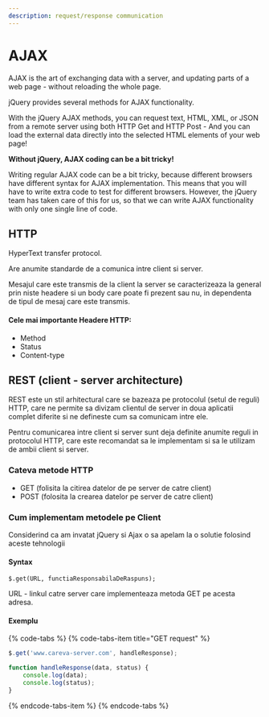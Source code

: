 ```yaml
---
description: request/response communication
---
```


# AJAX

AJAX is the art of exchanging data with a server, and updating parts of a web page - without reloading the whole page.  


jQuery provides several methods for AJAX functionality.

With the jQuery AJAX methods, you can request text, HTML, XML, or JSON from a remote server using both HTTP Get and HTTP Post - And you can load the external data directly into the selected HTML elements of your web page!



**Without jQuery, AJAX coding can be a bit tricky!**  
  
Writing regular AJAX code can be a bit tricky, because different browsers have different syntax for AJAX implementation. This means that you will have to write extra code to test for different browsers. However, the jQuery team has taken care of this for us, so that we can write AJAX functionality with only one single line of code.

## HTTP

HyperText  transfer protocol. 

Are anumite standarde de a comunica intre client si server. 

Mesajul care este transmis de la client la server se caracterizeaza la general prin niste headere si un body care poate fi prezent sau nu, in dependenta de tipul de mesaj care este transmis.

#### Cele mai importante Headere HTTP:

* Method
* Status
* Content-type



## REST  \(client - server architecture\)

REST este un stil arhitectural care se bazeaza pe protocolul \(setul de reguli\) HTTP, care ne permite sa divizam clientul de server in doua aplicatii complet diferite si ne defineste cum sa comunicam intre ele.

Pentru comunicarea intre client si server sunt deja definite anumite reguli in protocolul HTTP, care este recomandat sa le implementam si sa le utilizam de ambii client si server.

### Cateva metode HTTP

* GET \(folisita la citirea datelor de pe server de catre client\)
* POST \(folosita la crearea datelor pe server de catre client\)



### Cum implementam metodele pe Client 

Considerind ca am invatat jQuery si Ajax o sa apelam la o solutie folosind aceste tehnologii

#### **Syntax**

`$.get(URL, functiaResponsabilaDeRaspuns);`

URL  - linkul catre server care implementeaza metoda GET pe acesta adresa.

#### 

#### Exemplu

{% code-tabs %}
{% code-tabs-item title="GET request" %}
```javascript
$.get('www.careva-server.com', handleResponse);

function handleResponse(data, status) {
    console.log(data);
    console.log(status);
}
```
{% endcode-tabs-item %}
{% endcode-tabs %}

